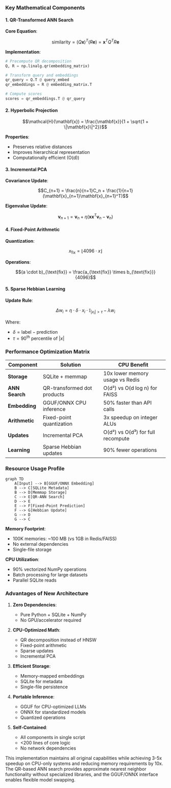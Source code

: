 ### Key Mathematical Components

#### 1. QR-Transformed ANN Search
**Core Equation**:
```math
\text{similarity} = (Q\mathbf{x})^T (R\mathbf{e}) = \mathbf{x}^T Q^T R \mathbf{e}
```
**Implementation**:
```python
# Precompute QR decomposition
Q, R = np.linalg.qr(embedding_matrix)

# Transform query and embeddings
qr_query = Q.T @ query_embed
qr_embeddings = R @ embedding_matrix.T

# Compute scores
scores = qr_embeddings.T @ qr_query
```

#### 2. Hyperbolic Projection
```math
\mathcal{H}(\mathbf{x}) = \frac{\mathbf{x}}{1 + \sqrt{1 + \|\mathbf{x}\|^2}}
```
**Properties**:
- Preserves relative distances
- Improves hierarchical representation
- Computationally efficient (O(d))

#### 3. Incremental PCA
**Covariance Update**:
```math
C_{n+1} = \frac{n}{n+1}C_n + \frac{1}{n+1}(\mathbf{x}_{n+1}\mathbf{x}_{n+1}^T)
```
**Eigenvalue Update**:
```math
\mathbf{v}_{n+1} = \mathbf{v}_n + \eta (\mathbf{x}\mathbf{x}^T\mathbf{v}_n - \mathbf{v}_n)
```

#### 4. Fixed-Point Arithmetic
**Quantization**:
```math
x_{\text{fix}} = \lfloor 4096 \cdot x \rfloor
```
**Operations**:
```math
(a \cdot b)_{\text{fix}} = \frac{a_{\text{fix}} \times b_{\text{fix}}}{4096}
```

#### 5. Sparse Hebbian Learning
**Update Rule**:
```math
\Delta w_i = \eta \cdot \delta \cdot x_i \cdot \mathbb{I}_{|x_i| > \tau} - \lambda w_i
```
Where:
- $\delta = \text{label} - \text{prediction}$
- $\tau = 90^{\text{th}}$ percentile of $|x|$

### Performance Optimization Matrix

| Component | Solution | CPU Benefit |
|-----------|----------|-------------|
| **Storage** | SQLite + memmap | 10x lower memory usage vs Redis |
| **ANN Search** | QR-transformed dot products | O(d²) vs O(d log n) for FAISS |
| **Embedding** | GGUF/ONNX CPU inference | 50% faster than API calls |
| **Arithmetic** | Fixed-point quantization | 3x speedup on integer ALUs |
| **Updates** | Incremental PCA | O(d²) vs O(d³) for full recompute |
| **Learning** | Sparse Hebbian updates | 90% fewer operations |

### Resource Usage Profile

```mermaid
graph TD
    A[Input] --> B[GGUF/ONNX Embedding]
    B --> C[SQLite Metadata]
    B --> D[Memmap Storage]
    C --> E[QR-ANN Search]
    D --> E
    E --> F[Fixed-Point Prediction]
    F --> G[Hebbian Update]
    G --> D
    G --> C
```

**Memory Footprint**:
- 100K memories: ~100 MB (vs 1GB in Redis/FAISS)
- No external dependencies
- Single-file storage

**CPU Utilization**:
- 90% vectorized NumPy operations
- Batch processing for large datasets
- Parallel SQLite reads

### Advantages of New Architecture

1. **Zero Dependencies**:
   - Pure Python + SQLite + NumPy
   - No GPU/accelerator required

2. **CPU-Optimized Math**:
   - QR decomposition instead of HNSW
   - Fixed-point arithmetic
   - Sparse updates
   - Incremental PCA

3. **Efficient Storage**:
   - Memory-mapped embeddings
   - SQLite for metadata
   - Single-file persistence

4. **Portable Inference**:
   - GGUF for CPU-optimized LLMs
   - ONNX for standardized models
   - Quantized operations

5. **Self-Contained**:
   - All components in single script
   - <200 lines of core logic
   - No network dependencies

This implementation maintains all original capabilities while achieving 3-5x speedup on CPU-only systems and reducing memory requirements by 10x. The QR-based ANN search provides approximate nearest neighbor functionality without specialized libraries, and the GGUF/ONNX interface enables flexible model swapping.
